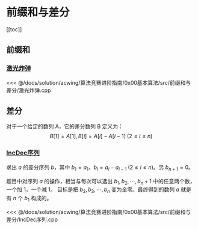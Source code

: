 # 前缀和与差分

[[toc]]

## 前缀和

### [激光炸弹](https://www.acwing.com/problem/content/101/)

<<< @/docs/solution/acwing/算法竞赛进阶指南/0x00基本算法/src/前缀和与差分/激光炸弹.cpp

## 差分

对于一个给定的数列 A，它的差分数列 B 定义为：
$$
B[1]=A[1],B[i]=A[i]-A[i-1]\;(2≤i≤n)
$$

### [IncDec序列](https://www.acwing.com/problem/content/102/)

求出 $a$ 的差分序列 $b$，其中 $b_1=a_1，b_i=a_i-a_{i-1}\;(2≤i≤n)$。另 $b_{n+1}=0$。

题目中对序列 $a$ 的操作，相当与每次可以选出 $b_1,b_2,\cdots,b_n+1$ 中的任意两个数，一个加 $1$，一个减 $1$。
目标是把 $b_2,b_3,\cdots,b_n$ 变为全零。最终得到的数列 $a$ 就是有 $n$ 个 $b_1$ 构成的。

<<< @/docs/solution/acwing/算法竞赛进阶指南/0x00基本算法/src/前缀和与差分/IncDec序列.cpp
